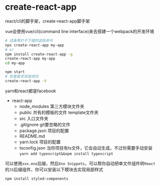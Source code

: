 # create-react-app

react/cli的脚手架，create-react-app脚手架

vue会使用vue/cli(command line interface)来去搭建一个webpack的开发环境

```bash
# 这条等价于下面的这些命令
npx create-react-app my-app
# or
npm install create-react-app -g
create-react-app my-app
cd my-app

npm start
# 检查是否安装成功
create-react-app -V
```
yarn和react都是facebook

- react-app
    - node_modules 第三方模块文件夹
    - public 共有的模板的文件 template文件夹
    - src 入口文件夹
    - .gitignore git要忽略的文件
    - package.json 项目的配置
    - README.md
    - yarn.lock 项目的配置
    - tsconfig.json 当你项目有ts文件，它会自动生成，不过你需要手动安装 `yarn add typescript&&npm install typescript`


可以使用`xxx.eno`后缀，然后`Eno Snippets`，可以帮你自动把单文件组件转`React`的`JS`后缀组件，你可以安装以下模块去实现局部样式
```bash
npm install styled-components
```